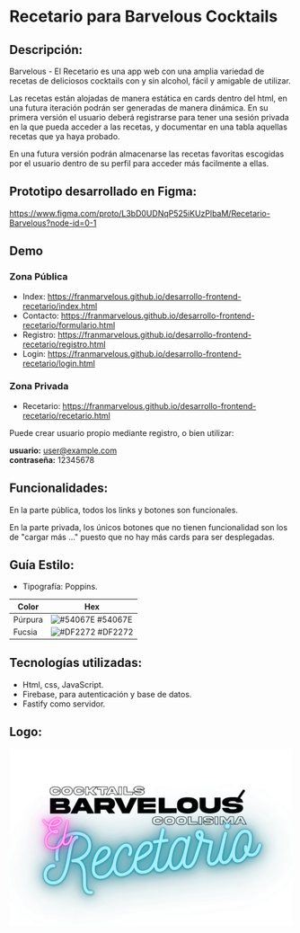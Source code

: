 # Recetario para Barvelous Cocktails

## Descripción: 
Barvelous - El Recetario es una app web con una amplia variedad de recetas de deliciosos cocktails con y sin alcohol, fácil y amigable de utilizar.

Las recetas están alojadas de manera estática en cards dentro del html, en una futura iteración podrán ser generadas de manera dinámica.
En su primera versión el usuario deberá registrarse para tener una sesión privada en la que pueda acceder a las recetas, y documentar en una tabla aquellas recetas que ya haya probado.

En una futura versión podrán almacenarse las recetas favoritas escogidas por el usuario dentro de su perfil para acceder más facilmente a ellas.

## Prototipo desarrollado en Figma:
https://www.figma.com/proto/L3bD0UDNqP525iKUzPlbaM/Recetario-Barvelous?node-id=0-1

## Demo

### Zona Pública
- Index: https://franmarvelous.github.io/desarrollo-frontend-recetario/index.html
- Contacto: https://franmarvelous.github.io/desarrollo-frontend-recetario/formulario.html
- Registro: https://franmarvelous.github.io/desarrollo-frontend-recetario/registro.html
- Login: https://franmarvelous.github.io/desarrollo-frontend-recetario/login.html

### Zona Privada
- Recetario: https://franmarvelous.github.io/desarrollo-frontend-recetario/recetario.html  

Puede crear usuario propio mediante registro, o bien utilizar:

**usuario:** user@example.com  
**contraseña:** 12345678 

## Funcionalidades:
En la parte pública, todos los links y botones son funcionales.

En la parte privada, los únicos botones que no tienen funcionalidad son los de "cargar más ..." puesto que no hay más cards para ser desplegadas.

## Guía Estilo:
- Tipografía: Poppins.


| Color             | Hex                                                                |
| ----------------- | ------------------------------------------------------------------ |
| Púrpura | ![#54067E](https://via.placeholder.com/10/54067E?text=+) #54067E |
| Fucsia  | ![#DF2272](https://via.placeholder.com/10/DF2272?text=+) #DF2272 |

## Tecnologías utilizadas:
- Html, css, JavaScript.
- Firebase, para autenticación y base de datos.
- Fastify como servidor.


## Logo:

![Logo de página web: Barvelous - El Recetario.](https://github.com/FranMarvelous/desarrollo-frontend-recetario/blob/main/assets/img/logotransparente.png)

